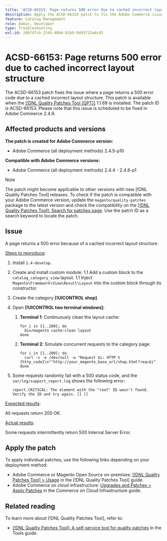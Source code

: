 ```yaml
---
title: 'ACSD-66153: Page returns 500 error due to cached incorrect layout structure'
description: Apply the ACSD-66153 patch to fix the Adobe Commerce issue where a page returns a 500 error code due to a cached incorrect layout structure.
feature: Catalog Management
role: Admin, Developer
type: Troubleshooting
exl-id: 2d6f47cb-2244-40b6-b1b9-0d03f13adc43
---
```

# ACSD-66153: Page returns 500 error due to cached incorrect layout structure

The ACSD-66153 patch fixes the issue where a page returns a 500 error code due to a cached incorrect layout structure. This patch is available when the [[!DNL Quality Patches Tool (QPT)]](/help/tools/quality-patches-tool/quality-patches-tool-to-self-serve-quality-patches.md) 1.1.69 is installed. The patch ID is ACSD-66153. Please note that this issue is scheduled to be fixed in Adobe Commerce 2.4.9.

## Affected products and versions

**The patch is created for Adobe Commerce version:**

* Adobe Commerce (all deployment methods) 2.4.5-p10

**Compatible with Adobe Commerce versions:**

* Adobe Commerce (all deployment methods) 2.4.4 - 2.4.8-p1

>[!NOTE]
>
>The patch might become applicable to other versions with new [!DNL Quality Patches Tool] releases. To check if the patch is compatible with your Adobe Commerce version, update the `magento/quality-patches` package to the latest version and check the compatibility on the [[!DNL Quality Patches Tool]: Search for patches page](https://experienceleague.adobe.com/tools/commerce-quality-patches/index.html). Use the patch ID as a search keyword to locate the patch.

## Issue

A page returns a 500 error because of a cached incorrect layout structure.

<u>Steps to reproduce</u>:

1. Install `2.4-develop`.
1. Create and install custom module:
    1.1 Add a custom block to the `catalog_category_view` layout.
    1.1 Inject `Magento\Framework\View\Result\Layout` into the custom block through its constructor.
1. Create the category **[!UICONTROL shop]**.
1. Open **[!UICONTROL two terminal windows]**:
    1. **Terminal 1**: Continuously clean the layout cache:

       ```
       for i in {1..200}; do
         bin/magento cache:clean layout
       done
       ```
   
    1. **Terminal 2**: Simulate concurrent requests to the category page:

       ```
       for i in {1..200}; do
         curl -s -o /dev/null -w "Request $i: HTTP %{http_code}\n""http://your_magento_base_url/shop.html?req=$i"
       done
       ```
   
1. Some requests randomly fail with a 500 status code, and the `var/log/support_report.log` shows the following error:

   ```
   report.CRITICAL: The element with the "root" ID wasn't found. Verify the ID and try again. [] []
   ```

<u>Expected results</u>:

All requests return 200 OK.

<u>Actual results</u>:

Some requests intermittently return 500 Internal Server Error.

## Apply the patch

To apply individual patches, use the following links depending on your deployment method:

* Adobe Commerce or Magento Open Source on-premises: [[!DNL Quality Patches Tool] > Usage](/help/tools/quality-patches-tool/usage.md) in the [!DNL Quality Patches Tool] guide.
* Adobe Commerce on cloud infrastructure: [Upgrades and Patches > Apply Patches](https://experienceleague.adobe.com/docs/commerce-cloud-service/user-guide/develop/upgrade/apply-patches.html) in the Commerce on Cloud Infrastructure guide.

## Related reading

To learn more about [!DNL Quality Patches Tool], refer to:

* [[!DNL Quality Patches Tool]: A self-service tool for quality patches](/help/tools/quality-patches-tool/quality-patches-tool-to-self-serve-quality-patches.md) in the Tools guide.
